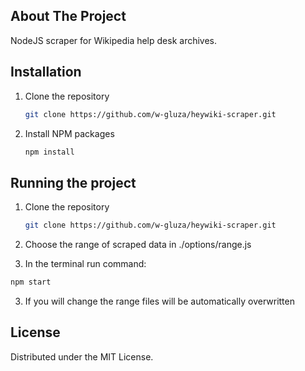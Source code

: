 ## About The Project
NodeJS scraper for Wikipedia help desk archives.

## Installation
1. Clone the repository
   ```sh
   git clone https://github.com/w-gluza/heywiki-scraper.git
   ```
2. Install NPM packages
   ```sh
   npm install
   ```

## Running the project
1. Clone the repository
   ```sh
   git clone https://github.com/w-gluza/heywiki-scraper.git
   ```

1. Choose the range of scraped data in ./options/range.js
2. In the terminal run command:    
```sh
npm start
   ```
3. If you will change the range files will be automatically overwritten 


## License
Distributed under the MIT License.
